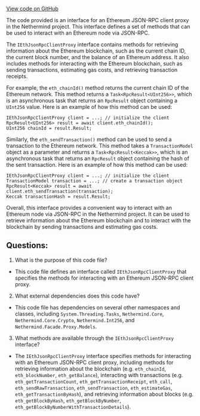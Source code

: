 [View code on GitHub](https://github.com/NethermindEth/nethermind/src/Nethermind/Nethermind.Facade/Proxy/IEthJsonRpcClientProxy.cs)

The code provided is an interface for an Ethereum JSON-RPC client proxy in the Nethermind project. This interface defines a set of methods that can be used to interact with an Ethereum node via JSON-RPC. 

The `IEthJsonRpcClientProxy` interface contains methods for retrieving information about the Ethereum blockchain, such as the current chain ID, the current block number, and the balance of an Ethereum address. It also includes methods for interacting with the Ethereum blockchain, such as sending transactions, estimating gas costs, and retrieving transaction receipts.

For example, the `eth_chainId()` method returns the current chain ID of the Ethereum network. This method returns a `Task<RpcResult<UInt256>>`, which is an asynchronous task that returns an `RpcResult` object containing a `UInt256` value. Here is an example of how this method can be used:

```
IEthJsonRpcClientProxy client = ...; // initialize the client
RpcResult<UInt256> result = await client.eth_chainId();
UInt256 chainId = result.Result;
```

Similarly, the `eth_sendTransaction()` method can be used to send a transaction to the Ethereum network. This method takes a `TransactionModel` object as a parameter and returns a `Task<RpcResult<Keccak>>`, which is an asynchronous task that returns an `RpcResult` object containing the hash of the sent transaction. Here is an example of how this method can be used:

```
IEthJsonRpcClientProxy client = ...; // initialize the client
TransactionModel transaction = ...; // create a transaction object
RpcResult<Keccak> result = await client.eth_sendTransaction(transaction);
Keccak transactionHash = result.Result;
```

Overall, this interface provides a convenient way to interact with an Ethereum node via JSON-RPC in the Nethermind project. It can be used to retrieve information about the Ethereum blockchain and to interact with the blockchain by sending transactions and estimating gas costs.
## Questions: 
 1. What is the purpose of this code file?
- This code file defines an interface called `IEthJsonRpcClientProxy` that specifies the methods for interacting with an Ethereum JSON-RPC client proxy.

2. What external dependencies does this code have?
- This code file has dependencies on several other namespaces and classes, including `System.Threading.Tasks`, `Nethermind.Core`, `Nethermind.Core.Crypto`, `Nethermind.Int256`, and `Nethermind.Facade.Proxy.Models`.

3. What methods are available through the `IEthJsonRpcClientProxy` interface?
- The `IEthJsonRpcClientProxy` interface specifies methods for interacting with an Ethereum JSON-RPC client proxy, including methods for retrieving information about the blockchain (e.g. `eth_chainId`, `eth_blockNumber`, `eth_getBalance`), interacting with transactions (e.g. `eth_getTransactionCount`, `eth_getTransactionReceipt`, `eth_call`, `eth_sendRawTransaction`, `eth_sendTransaction`, `eth_estimateGas`, `eth_getTransactionByHash`), and retrieving information about blocks (e.g. `eth_getBlockByHash`, `eth_getBlockByNumber`, `eth_getBlockByNumberWithTransactionDetails`).